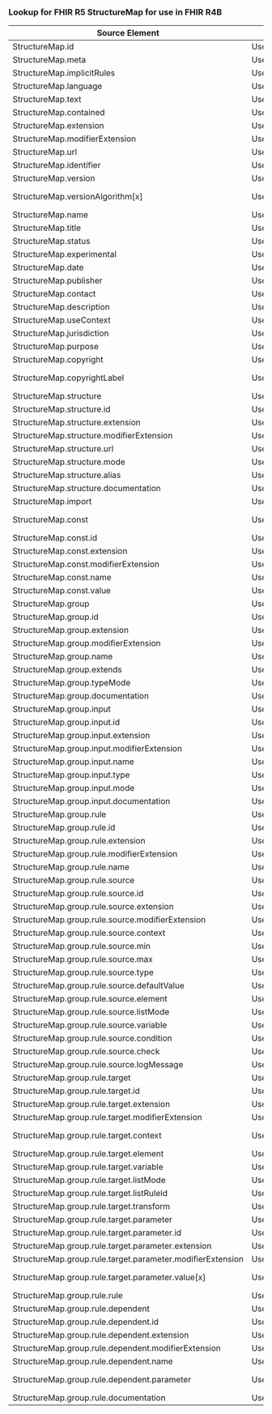 ### Lookup for FHIR R5 StructureMap for use in FHIR R4B

| Source Element | Usage | Target |
| -------------- | ----- | ------ |
| StructureMap.id | UseElementRenamed | StructureMap.id |
| StructureMap.meta | UseElementRenamed | StructureMap.meta |
| StructureMap.implicitRules | UseElementRenamed | StructureMap.implicitRules |
| StructureMap.language | UseElementRenamed | StructureMap.language |
| StructureMap.text | UseElementRenamed | StructureMap.text |
| StructureMap.contained | UseElementRenamed | StructureMap.contained |
| StructureMap.extension | UseElementRenamed | StructureMap.extension |
| StructureMap.modifierExtension | UseElementRenamed | StructureMap.modifierExtension |
| StructureMap.url | UseElementRenamed | StructureMap.url |
| StructureMap.identifier | UseElementRenamed | StructureMap.identifier |
| StructureMap.version | UseElementRenamed | StructureMap.version |
| StructureMap.versionAlgorithm[x] | UseExtension | http://hl7.org/fhir/5.0/StructureDefinition/extension-StructureMap.versionAlgorithm |
| StructureMap.name | UseElementRenamed | StructureMap.name |
| StructureMap.title | UseElementRenamed | StructureMap.title |
| StructureMap.status | UseElementRenamed | StructureMap.status |
| StructureMap.experimental | UseElementRenamed | StructureMap.experimental |
| StructureMap.date | UseElementRenamed | StructureMap.date |
| StructureMap.publisher | UseElementRenamed | StructureMap.publisher |
| StructureMap.contact | UseElementRenamed | StructureMap.contact |
| StructureMap.description | UseElementRenamed | StructureMap.description |
| StructureMap.useContext | UseElementRenamed | StructureMap.useContext |
| StructureMap.jurisdiction | UseElementRenamed | StructureMap.jurisdiction |
| StructureMap.purpose | UseElementRenamed | StructureMap.purpose |
| StructureMap.copyright | UseElementRenamed | StructureMap.copyright |
| StructureMap.copyrightLabel | UseExtension | http://hl7.org/fhir/5.0/StructureDefinition/extension-StructureMap.copyrightLabel |
| StructureMap.structure | UseElementRenamed | StructureMap.structure |
| StructureMap.structure.id | UseElementRenamed | StructureMap.structure.id |
| StructureMap.structure.extension | UseElementRenamed | StructureMap.structure.extension |
| StructureMap.structure.modifierExtension | UseElementRenamed | StructureMap.structure.modifierExtension |
| StructureMap.structure.url | UseElementRenamed | StructureMap.structure.url |
| StructureMap.structure.mode | UseElementRenamed | StructureMap.structure.mode |
| StructureMap.structure.alias | UseElementRenamed | StructureMap.structure.alias |
| StructureMap.structure.documentation | UseElementRenamed | StructureMap.structure.documentation |
| StructureMap.import | UseElementRenamed | StructureMap.import |
| StructureMap.const | UseExtension | http://hl7.org/fhir/5.0/StructureDefinition/extension-StructureMap.const |
| StructureMap.const.id | UseExtensionFromAncestor | - |
| StructureMap.const.extension | UseExtensionFromAncestor | - |
| StructureMap.const.modifierExtension | UseExtensionFromAncestor | - |
| StructureMap.const.name | UseExtensionFromAncestor | - |
| StructureMap.const.value | UseExtensionFromAncestor | - |
| StructureMap.group | UseElementRenamed | StructureMap.group |
| StructureMap.group.id | UseElementRenamed | StructureMap.group.id |
| StructureMap.group.extension | UseElementRenamed | StructureMap.group.extension |
| StructureMap.group.modifierExtension | UseElementRenamed | StructureMap.group.modifierExtension |
| StructureMap.group.name | UseElementRenamed | StructureMap.group.name |
| StructureMap.group.extends | UseElementRenamed | StructureMap.group.extends |
| StructureMap.group.typeMode | UseElementRenamed | StructureMap.group.typeMode |
| StructureMap.group.documentation | UseElementRenamed | StructureMap.group.documentation |
| StructureMap.group.input | UseElementRenamed | StructureMap.group.input |
| StructureMap.group.input.id | UseElementRenamed | StructureMap.group.input.id |
| StructureMap.group.input.extension | UseElementRenamed | StructureMap.group.input.extension |
| StructureMap.group.input.modifierExtension | UseElementRenamed | StructureMap.group.input.modifierExtension |
| StructureMap.group.input.name | UseElementRenamed | StructureMap.group.input.name |
| StructureMap.group.input.type | UseElementRenamed | StructureMap.group.input.type |
| StructureMap.group.input.mode | UseElementRenamed | StructureMap.group.input.mode |
| StructureMap.group.input.documentation | UseElementRenamed | StructureMap.group.input.documentation |
| StructureMap.group.rule | UseElementRenamed | StructureMap.group.rule |
| StructureMap.group.rule.id | UseElementRenamed | StructureMap.group.rule.id |
| StructureMap.group.rule.extension | UseElementRenamed | StructureMap.group.rule.extension |
| StructureMap.group.rule.modifierExtension | UseElementRenamed | StructureMap.group.rule.modifierExtension |
| StructureMap.group.rule.name | UseElementRenamed | StructureMap.group.rule.name |
| StructureMap.group.rule.source | UseElementRenamed | StructureMap.group.rule.source |
| StructureMap.group.rule.source.id | UseElementRenamed | StructureMap.group.rule.source.id |
| StructureMap.group.rule.source.extension | UseElementRenamed | StructureMap.group.rule.source.extension |
| StructureMap.group.rule.source.modifierExtension | UseElementRenamed | StructureMap.group.rule.source.modifierExtension |
| StructureMap.group.rule.source.context | UseElementRenamed | StructureMap.group.rule.source.context |
| StructureMap.group.rule.source.min | UseElementRenamed | StructureMap.group.rule.source.min |
| StructureMap.group.rule.source.max | UseElementRenamed | StructureMap.group.rule.source.max |
| StructureMap.group.rule.source.type | UseElementRenamed | StructureMap.group.rule.source.type |
| StructureMap.group.rule.source.defaultValue | UseElementRenamed | StructureMap.group.rule.source.defaultValue[x] |
| StructureMap.group.rule.source.element | UseElementRenamed | StructureMap.group.rule.source.element |
| StructureMap.group.rule.source.listMode | UseElementRenamed | StructureMap.group.rule.source.listMode |
| StructureMap.group.rule.source.variable | UseElementRenamed | StructureMap.group.rule.source.variable |
| StructureMap.group.rule.source.condition | UseElementRenamed | StructureMap.group.rule.source.condition |
| StructureMap.group.rule.source.check | UseElementRenamed | StructureMap.group.rule.source.check |
| StructureMap.group.rule.source.logMessage | UseElementRenamed | StructureMap.group.rule.source.logMessage |
| StructureMap.group.rule.target | UseElementRenamed | StructureMap.group.rule.target |
| StructureMap.group.rule.target.id | UseElementRenamed | StructureMap.group.rule.target.id |
| StructureMap.group.rule.target.extension | UseElementRenamed | StructureMap.group.rule.target.extension |
| StructureMap.group.rule.target.modifierExtension | UseElementRenamed | StructureMap.group.rule.target.modifierExtension |
| StructureMap.group.rule.target.context | UseExtension | http://hl7.org/fhir/5.0/StructureDefinition/extension-StructureMap.group.rule.target.context |
| StructureMap.group.rule.target.element | UseElementRenamed | StructureMap.group.rule.target.element |
| StructureMap.group.rule.target.variable | UseElementRenamed | StructureMap.group.rule.target.variable |
| StructureMap.group.rule.target.listMode | UseElementRenamed | StructureMap.group.rule.target.listMode |
| StructureMap.group.rule.target.listRuleId | UseElementRenamed | StructureMap.group.rule.target.listRuleId |
| StructureMap.group.rule.target.transform | UseElementRenamed | StructureMap.group.rule.target.transform |
| StructureMap.group.rule.target.parameter | UseElementRenamed | StructureMap.group.rule.target.parameter |
| StructureMap.group.rule.target.parameter.id | UseElementRenamed | StructureMap.group.rule.target.parameter.id |
| StructureMap.group.rule.target.parameter.extension | UseElementRenamed | StructureMap.group.rule.target.parameter.extension |
| StructureMap.group.rule.target.parameter.modifierExtension | UseElementRenamed | StructureMap.group.rule.target.parameter.modifierExtension |
| StructureMap.group.rule.target.parameter.value[x] | UseExtension | http://hl7.org/fhir/5.0/StructureDefinition/extension-StructureMap.group.rule.target.parameter.value |
| StructureMap.group.rule.rule | UseElementRenamed | StructureMap.group.rule.rule |
| StructureMap.group.rule.dependent | UseElementRenamed | StructureMap.group.rule.dependent |
| StructureMap.group.rule.dependent.id | UseElementRenamed | StructureMap.group.rule.dependent.id |
| StructureMap.group.rule.dependent.extension | UseElementRenamed | StructureMap.group.rule.dependent.extension |
| StructureMap.group.rule.dependent.modifierExtension | UseElementRenamed | StructureMap.group.rule.dependent.modifierExtension |
| StructureMap.group.rule.dependent.name | UseElementRenamed | StructureMap.group.rule.dependent.name |
| StructureMap.group.rule.dependent.parameter | UseExtension | http://hl7.org/fhir/5.0/StructureDefinition/extension-StructureMap.group.rule.dependent.parameter |
| StructureMap.group.rule.documentation | UseElementRenamed | StructureMap.group.rule.documentation |
